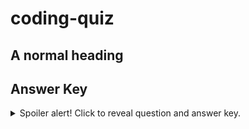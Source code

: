 # coding-quiz

## A normal heading

## Answer Key
<details>
  <summary>Spoiler alert! Click to reveal question and answer key.</summary>
  

  1. A numbered
  2. list
     * With some
     * Sub bullets
</details>